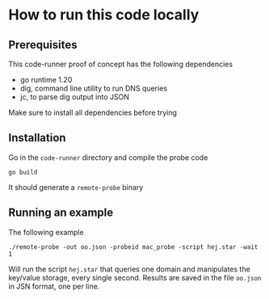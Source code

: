 # How to run this code locally

## Prerequisites

This code-runner proof of concept has the following dependencies
* go runtime 1.20
* dig, command line utility to run DNS queries
* jc, to parse dig output into JSON

Make sure to install all dependencies before trying

## Installation

Go in the `code-runner` directory and compile the probe code
```
go build
```
It should generate a `remote-probe` binary

## Running an example
The following example 
```
./remote-probe -out oo.json -probeid mac_probe -script hej.star -wait 1
```

Will run the script `hej.star` that queries one domain and manipulates the key/value storage, every single second. Results are saved in the file `oo.json` in JSN format, one per line.

